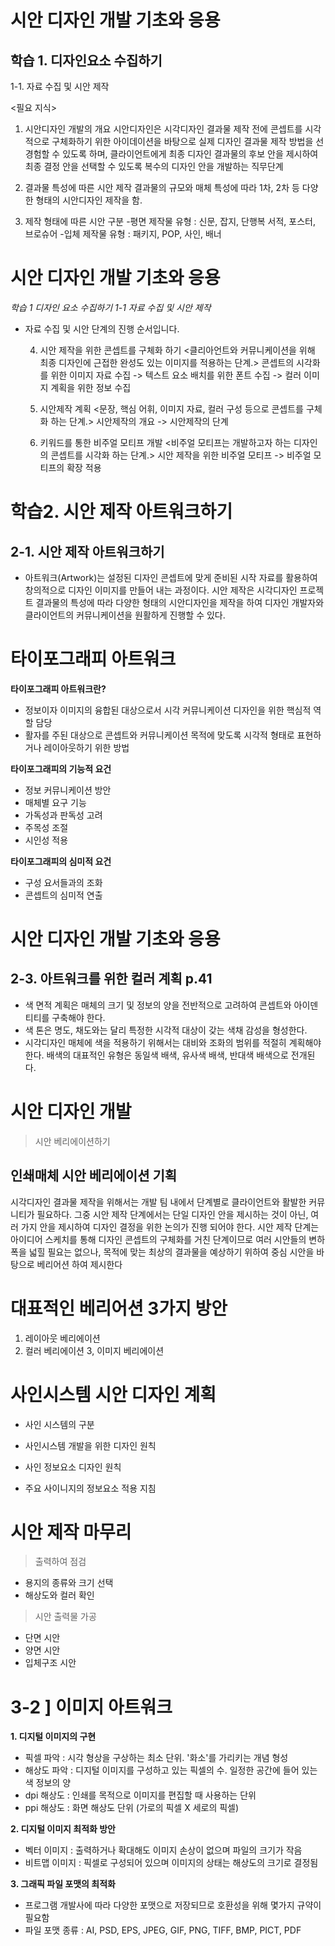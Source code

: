 # 시안 디자인 개발 기초와 응용 #

## 학습 1. 디자인요소 수집하기
 
 1-1. 자료 수집 및 시안 제작

<필요 지식>
1) 시안디자인 개발의 개요
시안디자인은 시각디자인 결과물 제작 전에 콘셉트를 시각적으로 구체화하기 위한 아이데이션을 바탕으로 실제 디자인 결과물 제작 방법을 선 경험할 수 있도록 하며, 클라이언트에게 최종 디자인 결과물의 후보 안을 제시하여 최종 결정 안을 선택할 수 있도록 복수의 디자인 안을 개발하는 직무단계

2) 결과물 특성에 따른 시안 제작
결과물의 규모와 매체 특성에 따라 1차, 2차 등 다양한 형태의 시안디자인 제작을 함.

3) 제작 형태에 따른 시안 구분
-평면 제작물 유형 : 신문, 잡지, 단행복 서적, 포스터, 브로슈어
-입체 제작물 유형 : 패키지, POP, 사인, 배너 




# 시안 디자인 개발 기초와 응용 #

*학습 1 디자인 요소 수집하기
1-1 자료 수집 및 시안 제작*

 - 자료 수집 및 시안 단계의 진행 순서입니다.

    4. 시안 제작을 위한 콘셉트를 구체화 하기
    <클리아언트와 커뮤니케이션을 위해 최종 디자인에 근접한 완성도 있는 이미지를 적용하는 단계.>
    콘셉트의 시각화를 위한 이미지 자료 수집 -> 텍스트 요소 배치를 위한 폰트 수집 -> 컬러 이미지 계획을 위한 정보 수집
    
    5. 시안제작 계획
    <문장, 핵심 어휘, 이미지 자료, 컬러 구성 등으로 콘셉트를 구체화 하는 단계.>
    시안제작의 개요 -> 시안제작의 단계
    
    6. 키워드를 통한 비주얼 모티프 개발
    <비주얼 모티프는 개발하고자 하는 디자인의 콘셉트를 시각화 하는 단계.>
    시안 제작을 위한 비주얼 모티프 -> 비주얼 모티프의 확장 적용





# 학습2. 시안 제작 아트워크하기
## 2-1. 시안 제작 아트워크하기

 - 아트워크(Artwork)는 설정된 디자인 콘셉트에 맞게 준비된 시작 자료를 활용하여 창의적으로 디자인 이미지를 만들어 내는 과정이다.
시안 제작은 시각디자인 프로젝트 결과물의 특성에 따라 다양한 형태의 시안디자인을 제작을 하여 디자인 개발자와 클라이언트의 커뮤니케이션을 원활하게 진행할 수 있다.



# 타이포그래피 아트워크

**타이포그래피 아트워크란?**
- 정보이자 이미지의 융합된 대상으로서 시각 커뮤니케이션 디자인을 위한 핵심적 역할 담당
- 활자를 주된 대상으로 콘셉트와 커뮤니케이션 목적에 맞도록 시각적 형태로 표현하거나 레이아웃하기 위한 방법


**타이포그래피의 기능적 요건**

- 정보 커뮤니케이션 방안
- 매체별 요구 기능
- 가독성과 판독성 고려
- 주목성 조절
- 시인성 적용

**타이포그래피의 심미적 요건**

- 구성 요서들과의 조화
- 콘셉트의 심미적 연출



# 시안 디자인 개발 기초와 응용
## 2-3. 아트워크를 위한 컬러 계획 p.41

- 색 면적 계획은 매체의 크기 및 정보의 양을 전반적으로 고려하여 콘셉트와 아이덴티티를 구축해야 한다.
- 색 톤은 명도, 채도와는 달리 특정한 시각적 대상이 갖는 색채 감성을 형성한다.
- 시각디자인 매체에 색을 적용하기 위해서는 대비와 조화의 범위를 적절히 계획해야 한다. 배색의 대표적인 유형은 동일색 배색, 유사색 배색, 반대색 배색으로 전개된다. 





# 시안 디자인 개발

>시안 베리에이션하기

## 인쇄매체 시안 베리에이션 기획

시각디자인 결과물 제작을 위해서는 개발 팀 내에서 단계별로 클라이언트와 활발한 커뮤니티가 필요하다. 그중 시안 제작 단계에서는 단일 디자인 안을 제시하는 것이 아닌, 여러 가지 안을 제시하여 디자인 결정을 위한 논의가 진행 되어야 한다. 시안 제작 단계는 아이디어 스케치를 통해 디자인 콘셉트의 구체화를 거친 단계이므로 여러 시안들의 변하 폭을 넓힐 필요는 없으나, 목적에 맞는 최상의 결과물을 예상하기 위하여 중심 시안을 바탕으로 베리어션 하여 제시한다

# 대표적인 베리어션 3가지 방안

1. 레이아웃 베리에이션
2. 컬러 베리에이션
3, 이미지 베리에이션

# 사인시스템 시안 디자인 계획

- 사인 시스템의 구분

- 사인시스템 개발을 위한 디자인 원칙

- 사인 정보요소 디자인 원칙

- 주요 사이니지의 정보요소 적용 지침


# 시안 제작 마무리

> 출력하여 점검
- 용지의 종류와 크기 선택
- 해상도와 컬러 확인

>시안 출력물 가공

- 단면 시안
- 양면 시안
- 입체구조 시안





# 3-2 ] 이미지 아트워크

**1. 디지털 이미지의 구현**
* 픽셀 파악 : 시각 형상을 구상하는 최소 단위. '화소'를 가리키는 개념 형성 
* 해상도 파악 : 디지털 이미지를 구성하고 있는 픽셀의 수. 일정한 공간에 들어 있는 색 정보의 양
* dpi 해상도 : 인쇄를 목적으로 이미지를 편집할 때 사용하는 단위
* ppi 해상도 : 화면 해상도 단위 (가로의 픽셀 X 세로의 픽셀)

**2. 디지털 이미지 최적화 방안**
* 벡터 이미지 : 출력하거나 확대해도 이미지 손상이 없으며 파일의 크기가 작음
* 비트맵 이미지 : 픽셀로 구성되어 있으며 이미지의 상태는 해상도의 크기로 결정됨

**3. 그래픽 파일 포맷의 최적화**
* 프로그램 개발사에 따라 다양한 포맷으로 저장되므로 호환성을 위해 몇가지 규약이 필요함
* 파일 포맷 종류 : AI, PSD, EPS, JPEG, GIF, PNG, TIFF, BMP, PICT, PDF 

